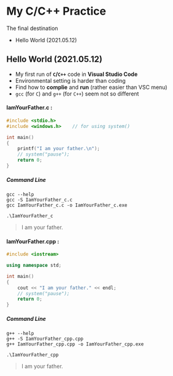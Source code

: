 # My C/C++ Practice
The final destination
- Hello World (2021.05.12)


## Hello World (2021.05.12)
- My first run of **`C`/`C++`** code in **Visual Studio Code**
- Environmental setting is harder than coding
- Find how to **complie** and **run** (rather easier than VSC menu)
- `gcc` (for `C`) and `g++` (for `C++`) seem not so different

#### IamYourFather.c :
```c
#include <stdio.h>
#include <windows.h>    // for using system()

int main()
{
    printf("I am your father.\n");
    // system("pause");
    return 0;
}
```

##### Command Line
```
gcc --help
gcc -S IamYourFather_c.c
gcc IamYourFather_c.c -o IamYourFather_c.exe
```
```
.\IamYourFather_c
```
> I am your father.

#### IamYourFather.cpp :
```cpp
#include <iostream>

using namespace std;

int main()
{
    cout << "I am your father." << endl;
    // system("pause");
    return 0;
}
```

##### Command Line
```
g++ --help
g++ -S IamYourFather_cpp.cpp
g++ IamYourFather_cpp.cpp -o IamYourFather_cpp.exe
```
```
.\IamYourFather_cpp
```
> I am your father.